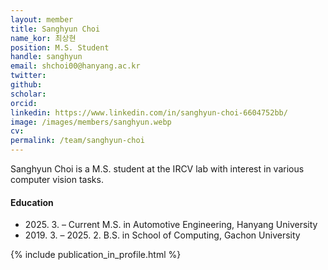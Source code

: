 ```yaml
---
layout: member
title: Sanghyun Choi
name_kor: 최상현
position: M.S. Student
handle: sanghyun
email: shchoi00@hanyang.ac.kr
twitter: 
github: 
scholar: 
orcid: 
linkedin: https://www.linkedin.com/in/sanghyun-choi-6604752bb/
image: /images/members/sanghyun.webp
cv: 
permalink: /team/sanghyun-choi
---
```


Sanghyun Choi is a M.S. student at the IRCV lab with interest in various computer vision tasks.


#### Education

<ul class="chronological">
  <li><span>2025. 3. – Current</span> M.S. in Automotive Engineering, Hanyang University</li>
  <li><span>2019. 3. – 2025. 2.</span> B.S. in School of Computing, Gachon University</li>
</ul>

{% include publication_in_profile.html %}
